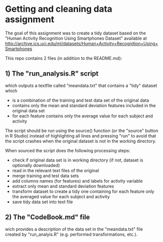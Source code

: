 # Getting and cleaning data assignment
The goal of this assignment was to create a tidy dataset based on the "Human Activity Recognition Using Smartphones Dataset" available at http://archive.ics.uci.edu/ml/datasets/Human+Activity+Recognition+Using+Smartphones 

This repo contains 2 files (in addition to the README.md):

## 1) The "run_analysis.R"  script 
which outputs a textfile called "meandata.txt" that contains a "tidy" dataset which 
- is a combination of the training and test data set of the original data
- contains only the mean and standard deviation features included in the original data set 
- for each feature contains only the average value for each subject and activity

The script should be run using the source() function (or the "source" button in R Studio) instead of highlighting all lines and pressing "run" to avoid that the script crashes when the original dataset is not in the working directory. 

When sourced the script does the following processing steps:
- check if original data set is in working directory (if not, dataset is optionally downloaded)
- read in the relevant text files of the original
- merge training and test data sets
- add columns names (for features) and labels for activity variable 
- extract only mean and standard deviation features
- transform dataset to create a tidy one containing for each feature only the averaged value for each subject and activity
- save tidy data set into text file

## 2) The "CodeBook.md" file 
wich provides a description of the data set in the "meandata.txt" file created by "run_analyis.R" (e.g. performed transformations, etc.).
